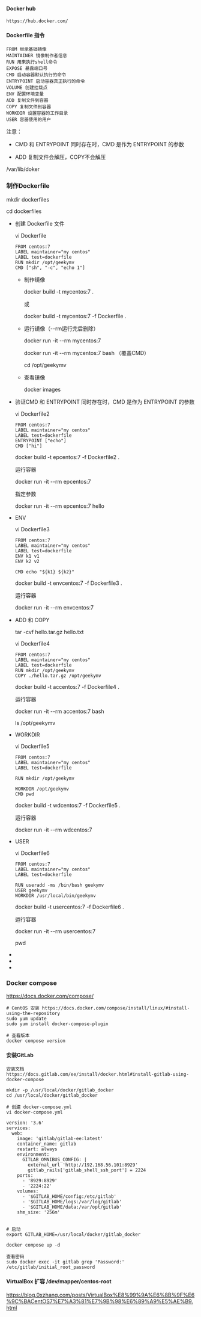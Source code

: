 #### Docker hub

```shell
https://hub.docker.com/

```



#### Dockerfile 指令

```shell
FROM 继承基础镜像
MAINTAINER 镜像制作者信息
RUN 用来执行shell命令
EXPOSE 暴露端口号
CMD 启动容器默认执行的命令
ENTRYPOINT 启动容器真正执行的命令
VOLUME 创建挂载点
ENV 配置环境变量
ADD 复制文件到容器
COPY 复制文件到容器
WORKDIR 设置容器的工作目录
USER 容器使用的用户
```

注意：

- CMD 和 ENTRYPOINT 同时存在时，CMD 是作为 ENTRYPOINT 的参数

- ADD 复制文件会解压，COPY不会解压

  

/var/lib/doker



### 制作Dockerfile

mkdir dockerfiles

cd dockerfiles

- 创建 Dockerfile 文件

  vi Dockerfile

  ```shell
  FROM centos:7
  LABEL maintainer="my centos"
  LABEL test=dockerfile
  RUN mkdir /opt/geekymv
  CMD ["sh", "-c", "echo 1"]
  ```

  - 制作镜像

    docker build -t mycentos:7 .

    或

    docker build -t mycentos:7 -f Dockerfile .

  - 运行镜像（--rm运行完后删除）

    docker run -it --rm mycentos:7

    docker run -it --rm mycentos:7 bash （覆盖CMD）

    cd /opt/geekymv

  - 查看镜像

    docker images

- 验证CMD 和 ENTRYPOINT 同时存在时，CMD 是作为 ENTRYPOINT 的参数

  vi Dockerfile2

  ```shell
  FROM centos:7
  LABEL maintainer="my centos"
  LABEL test=dockerfile
  ENTRYPOINT ["echo"]
  CMD ["hi"]
  ```

  docker build -t epcentos:7 -f Dockerfile2 .

  运行容器

  docker run -it --rm epcentos:7

  指定参数

  docker run -it --rm epcentos:7 hello

- ENV

  vi Dockerfile3

  ```shell
  FROM centos:7
  LABEL maintainer="my centos"
  LABEL test=dockerfile
  ENV k1 v1
  ENV k2 v2
  
  CMD echo "${k1} ${k2}"
  ```

  docker build -t envcentos:7 -f Dockerfile3 .

  运行容器

  docker run -it --rm envcentos:7

- ADD 和 COPY

  tar -cvf hello.tar.gz hello.txt

  vi Dockerfile4

  ```shell
  FROM centos:7
  LABEL maintainer="my centos"
  LABEL test=dockerfile
  RUN mkdir /opt/geekymv
  COPY ./hello.tar.gz /opt/geekymv
  ```

  docker build -t accentos:7 -f Dockerfile4 .

  运行容器

  docker run -it --rm accentos:7 bash

  ls /opt/geekymv

- WORKDIR

  vi Dockerfile5

  ```shell
  FROM centos:7
  LABEL maintainer="my centos"
  LABEL test=dockerfile
  
  RUN mkdir /opt/geekymv
  
  WORKDIR /opt/geekymv
  CMD pwd
  ```

  docker build -t wdcentos:7 -f Dockerfile5 .

  运行容器

  docker run -it --rm wdcentos:7

- USER

  vi Dockerfile6

  ```shell
  FROM centos:7
  LABEL maintainer="my centos"
  LABEL test=dockerfile
  
  RUN useradd -ms /bin/bash geekymv
  USER geekymv
  WORKDIR /usr/local/bin/geekymv
  ```

  docker build -t usercentos:7 -f Dockerfile6 .

  运行容器

  docker run -it --rm  usercentos:7

  pwd

- 

- 

- 

### Docker compose
https://docs.docker.com/compose/
```shell
# CentOS 安装 https://docs.docker.com/compose/install/linux/#install-using-the-repository
sudo yum update
sudo yum install docker-compose-plugin

# 查看版本
docker compose version
```



#### 安装GitLab

```shell
安装文档
https://docs.gitlab.com/ee/install/docker.html#install-gitlab-using-docker-compose

mkdir -p /usr/local/docker/gitlab_docker
cd /usr/local/docker/gitlab_docker

# 创建 docker-compose.yml
vi docker-compose.yml

version: '3.6'
services:
  web:
    image: 'gitlab/gitlab-ee:latest'
    container_name: gitlab
    restart: always
    environment:
      GITLAB_OMNIBUS_CONFIG: |
        external_url 'http://192.168.56.101:8929'
        gitlab_rails['gitlab_shell_ssh_port'] = 2224
    ports:
      - '8929:8929'
      - '2224:22'
    volumes:
      - '$GITLAB_HOME/config:/etc/gitlab'
      - '$GITLAB_HOME/logs:/var/log/gitlab'
      - '$GITLAB_HOME/data:/var/opt/gitlab'
    shm_size: '256m'


# 启动
export GITLAB_HOME=/usr/local/docker/gitlab_docker

docker compose up -d

查看密码
sudo docker exec -it gitlab grep 'Password:' /etc/gitlab/initial_root_password

```



#### VirtualBox 扩容 /dev/mapper/centos-root

https://blog.0xzhang.com/posts/VirtualBox%E8%99%9A%E6%8B%9F%E6%9C%BACentOS7%E7%A3%81%E7%9B%98%E6%89%A9%E5%AE%B9.html




